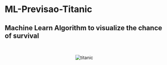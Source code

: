 # ML-Previsao-Titanic

## Machine Learn Algorithm to visualize the chance of survival 
<br>
<div align=center>
  
  ![titanic](https://user-images.githubusercontent.com/81262569/123482383-7d334c00-d5db-11eb-9daa-ce6f840277c7.jpg)

</div>
